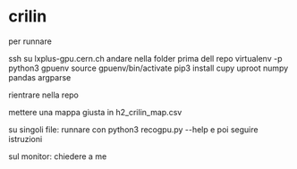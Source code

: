 # crilin
per runnare

ssh su lxplus-gpu.cern.ch
andare nella folder prima dell repo
virtualenv -p python3 gpuenv
source gpuenv/bin/activate
pip3 install cupy uproot numpy pandas argparse

rientrare nella repo

mettere una mappa giusta in h2_crilin_map.csv

su singoli file:
runnare con python3 recogpu.py --help e poi seguire istruzioni

sul monitor:
chiedere a me
